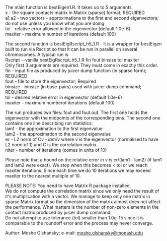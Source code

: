 The main function is bestEigen1.R. It takes uo to 5 arguments.  
x - the square contacts matrix in Matrix (sparse) format; REQUIRED  
a1,a2 - two vectors - approximations to the first and second eigenvectors; do not use unless you know what you are doing  
tol - relative error allowed in the eigenvector (default 1.0e-6)  
maxiter - maximum number of iteretions (default 100)  

The second function is bestEigRscript_h5_1.R - it is a wrapper for bestEigen built to run via Rscript so that it can be run in parallel on several chromosomes. 
A typical run is  
Rscript --vanilla bestEigRscript_h5_1.R fin fout binsize tol maxiter  
Only first 3 arguments are required. They must come in exactly this order.  
fin - input file as produced by juicer dump function (in sparse form); REQUIRED  
fout - file to store the eigenvector; Required  
binsize - binsize (in base-pairs) used with juicer dump command; REQUIRED  
tol - desired relative error in eigenvector (default 1.0e-6)  
maxiter - maximum numberof iterations (default 100)  

The run produces two files: fout and fout.out. The first one holds the eigenvector with the midpoints of the corresponding bins. The second one contains one line describing run statistics:  
lam1 - the approximation to the first eigenvalue  
lam2 - the approximation to the second eigenvalue  
er - L2 norm of C*v - lam1*v where v is the eigenvector (normalised to have L2 norm of 1) and C is the correlation matrix  
niter - number of iterations (comes in units of 10)  

Please note that a bound on the relative error in v is er/(lam1 - lam2) (if lam1 and lam2 were exact). We stop when this becomes < tol or we reach maxiter iterations. Since each time we do 10 iterations we may exceed maxiter to the nearest multiple of 10.

PLEASE NOTE:
You need to have Matrix R package installed.  
We do not compute the correlation matrix since we only need the result of it's multiplication with a vector. We manage to keep only one matrix in sparse Matrix format so the dimension of the matrix almost does not affect the performance. What matters is the number of non-zero elements in the contact matrix produced by juicer dump command.  
Do not attempt to use tolerance (tol) smaller than 1.0e-15 since it is comparable to the roundoff error and the process may never converge.

Author: Moshe Olshansky;  e-mail: moshe.olshansky@monash.edu
 
